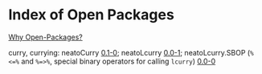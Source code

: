 # Index of Open Packages

[Why Open-Packages?](https://github.com/dmparrishphd/neatOveRse/blob/master/Files/2/0/whyOpenPkgs.md)

curry, currying:
neatoCurry [0.1-0](https://github.com/dmparrishphd/neatOveRse/tree/master/Pkgs/0);
neatoLcurry [0.0-1](https://github.com/dmparrishphd/neatOveRse/tree/master/Pkgs/1/0);
neatoLcurry.SBOP (`%<=%` and `%=>%`, special binary operators for calling `lcurry`) [0.0-0](https://github.com/dmparrishphd/neatOveRse/tree/master/Pkgs/2/0)
